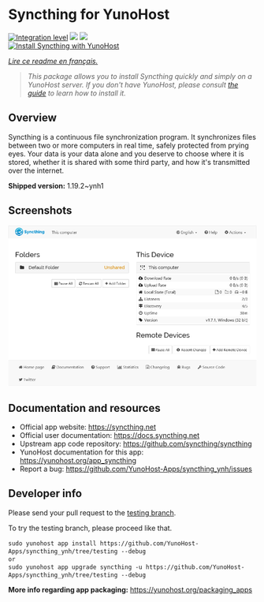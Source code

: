 <!--
N.B.: This README was automatically generated by https://github.com/YunoHost/apps/tree/master/tools/README-generator
It shall NOT be edited by hand.
-->

# Syncthing for YunoHost

[![Integration level](https://dash.yunohost.org/integration/syncthing.svg)](https://dash.yunohost.org/appci/app/syncthing) ![](https://ci-apps.yunohost.org/ci/badges/syncthing.status.svg) ![](https://ci-apps.yunohost.org/ci/badges/syncthing.maintain.svg)  
[![Install Syncthing with YunoHost](https://install-app.yunohost.org/install-with-yunohost.svg)](https://install-app.yunohost.org/?app=syncthing)

*[Lire ce readme en français.](./README_fr.md)*

> *This package allows you to install Syncthing quickly and simply on a YunoHost server.
If you don't have YunoHost, please consult [the guide](https://yunohost.org/#/install) to learn how to install it.*

## Overview

Syncthing is a continuous file synchronization program. It synchronizes files between two or more computers in real time, safely protected from prying eyes. Your data is your data alone and you deserve to choose where it is stored, whether it is shared with some third party, and how it's transmitted over the internet.


**Shipped version:** 1.19.2~ynh1



## Screenshots

![](./doc/screenshots/screenshot1.png)

## Documentation and resources

* Official app website: https://syncthing.net
* Official user documentation: https://docs.syncthing.net
* Upstream app code repository: https://github.com/syncthing/syncthing
* YunoHost documentation for this app: https://yunohost.org/app_syncthing
* Report a bug: https://github.com/YunoHost-Apps/syncthing_ynh/issues

## Developer info

Please send your pull request to the [testing branch](https://github.com/YunoHost-Apps/syncthing_ynh/tree/testing).

To try the testing branch, please proceed like that.
```
sudo yunohost app install https://github.com/YunoHost-Apps/syncthing_ynh/tree/testing --debug
or
sudo yunohost app upgrade syncthing -u https://github.com/YunoHost-Apps/syncthing_ynh/tree/testing --debug
```

**More info regarding app packaging:** https://yunohost.org/packaging_apps
